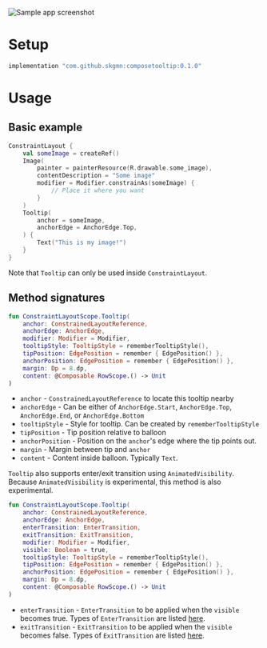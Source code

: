 ![Sample app screenshot](https://github.com/skgmn/ComposeTooltip/blob/master/.github/images/sample_screenshot.png)

# Setup

```gradle
implementation "com.github.skgmn:composetooltip:0.1.0"
```

# Usage

## Basic example

```kotlin
ConstraintLayout {
    val someImage = createRef()
    Image(
        painter = painterResource(R.drawable.some_image),
        contentDescription = "Some image"
        modifier = Modifier.constrainAs(someImage) {
            // Place it where you want
        }
    )
    Tooltip(
        anchor = someImage,
        anchorEdge = AnchorEdge.Top,
    ) {
        Text("This is my image!")
    }
}
```

Note that `Tooltip` can only be used inside `ConstraintLayout`.

## Method signatures

```kotlin
fun ConstraintLayoutScope.Tooltip(
    anchor: ConstrainedLayoutReference,
    anchorEdge: AnchorEdge,
    modifier: Modifier = Modifier,
    tooltipStyle: TooltipStyle = rememberTooltipStyle(),
    tipPosition: EdgePosition = remember { EdgePosition() },
    anchorPosition: EdgePosition = remember { EdgePosition() },
    margin: Dp = 8.dp,
    content: @Composable RowScope.() -> Unit
)
```

* `anchor` - `ConstrainedLayoutReference` to locate this tooltip nearby
* `anchorEdge` - Can be either of `AnchorEdge.Start`, `AnchorEdge.Top`, `AnchorEdge.End`, or `AnchorEdge.Bottom`
* `tooltipStyle` - Style for tooltip. Can be created by `rememberTooltipStyle`
* `tipPosition` - Tip position relative to balloon
* `anchorPosition` - Position on the `anchor`'s edge where the tip points out.
* `margin` - Margin between tip and `anchor`
* `content` - Content inside balloon. Typically `Text`.

`Tooltip` also supports enter/exit transition using `AnimatedVisibility`. Because `AnimatedVisibility` is experimental, this method is also experimental.

```kotlin
fun ConstraintLayoutScope.Tooltip(
    anchor: ConstrainedLayoutReference,
    anchorEdge: AnchorEdge,
    enterTransition: EnterTransition,
    exitTransition: ExitTransition,
    modifier: Modifier = Modifier,
    visible: Boolean = true,
    tooltipStyle: TooltipStyle = rememberTooltipStyle(),
    tipPosition: EdgePosition = remember { EdgePosition() },
    anchorPosition: EdgePosition = remember { EdgePosition() },
    margin: Dp = 8.dp,
    content: @Composable RowScope.() -> Unit
)
```

* `enterTransition` - `EnterTransition` to be applied when the `visible` becomes true. Types of `EnterTransition` are listed [here](https://developer.android.com/jetpack/compose/animation#entertransition).
* `exitTransition` - `ExitTransition` to be applied when the `visible` becomes false. Types of `ExitTransition` are listed [here](https://developer.android.com/jetpack/compose/animation#exittransition).
